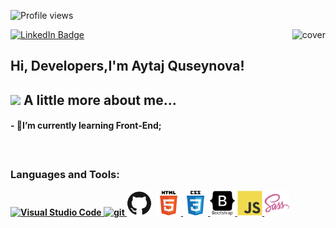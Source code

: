 ![Profile views](https://gpvc.arturio.dev/aytajquseynova)
<div align="center">
<img height="280px"object-fit="cover" src="https://media.giphy.com/media/l0HlNaQ6gWfllcjDO/giphy.gif" alt="cover" align="right"  />

</div>
</div>
<div id="badges">

  <a href="https://www.linkedin.com/in/aytac-huseynova-04719222a/5">
    <img src="https://img.shields.io/badge/LinkedIn-blue?style=for-the-badge&logo=linkedin&logoColor=white" alt="LinkedIn Badge"/>
  </a>

</div>
<h2> Hi, Developers,I'm Aytaj Quseynova! </h2>



<h2> <img src="https://media.giphy.com/media/VgCDAzcKvsR6OM0uWg/giphy.gif" width="50"> A little more about me...  </h2>

 <h4> 
- 🌱I’m currently learning Front-End;<h4>

 </div>
 </div>
        
  <br/>

 <div align="left">          
 <h3 align="left">Languages and Tools:</h3>
<p align="left">
  <a href="https://code.visualstudio.com/" target="_blank"> <img src="https://stijndv.com/goodies/big-sur-replacement-icons/VScode.svg" alt="Visual Studio Code" width="40" height="40"/> </a>
  <a href="https://git-scm.com/" target="_blank"> <img src="https://www.vectorlogo.zone/logos/git-scm/git-scm-icon.svg" alt="git" width="40" height="40"/> </a>
    <img src="https://github.com/devicons/devicon/blob/master/icons/github/github-original.svg" title="Github" alt="Github" width="40" height="40"/>&nbsp;
   <a href="https://www.w3.org/html/" target="_blank"> <img src="https://raw.githubusercontent.com/devicons/devicon/master/icons/html5/html5-original-wordmark.svg" alt="html5" width="40" height="40"/>
  <a href="https://www.w3schools.com/css/" target="_blank"> <img src="https://raw.githubusercontent.com/devicons/devicon/master/icons/css3/css3-original-wordmark.svg" alt="css3" width="40" height="40"/> 
    <a href="https://getbootstrap.com" target="_blank"> <img src="https://raw.githubusercontent.com/devicons/devicon/master/icons/bootstrap/bootstrap-plain-wordmark.svg" alt="bootstrap" width="40" height="40"/> </a>
    <a href="https://developer.mozilla.org/en-US/docs/Web/JavaScript" target="_blank"> <img src="https://raw.githubusercontent.com/devicons/devicon/master/icons/javascript/javascript-original.svg" alt="javascript" width="40" height="40"/> </a>
  <a href="https://sass-lang.com" target="_blank"> <img src="https://raw.githubusercontent.com/devicons/devicon/master/icons/sass/sass-original.svg" alt="sass" width="40" height="40"</a>
 </p>
   </div

